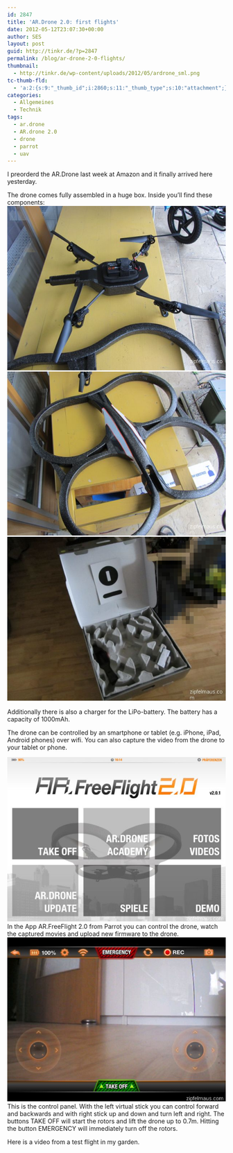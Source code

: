 ```yaml
---
id: 2847
title: 'AR.Drone 2.0: first flights'
date: 2012-05-12T23:07:30+00:00
author: SES
layout: post
guid: http://tinkr.de/?p=2847
permalink: /blog/ar-drone-2-0-flights/
thumbnail:
  - http://tinkr.de/wp-content/uploads/2012/05/ardrone_sml.png
tc-thumb-fld:
  - 'a:2:{s:9:"_thumb_id";i:2860;s:11:"_thumb_type";s:10:"attachment";}'
categories:
  - Allgemeines
  - Technik
tags:
  - ar.drone
  - AR.drone 2.0
  - drone
  - parrot
  - uav
---
```

I preorderd the AR.Drone last week at Amazon and it finally arrived here yesterday.

The drone comes fully assembled in a huge box. Inside you&#8217;ll find these components:
<img loading="lazy" src="/assets/2012/05/ardrone_03.jpg" alt="" title="AR.Drone 2.0 - rotors with electronics"    />
<img loading="lazy" src="/assets/2012/05/ardrone_02.jpg" alt="" title="AR.Drone 2.0 - hull"    />
<img loading="lazy" src="/assets/2012/05/ardrone_01.jpg" alt="" title="AR.Drone 2.0 - box"    />

Additionally there is also a charger for the LiPo-battery. The battery has a capacity of 1000mAh.

The drone can be controlled by an smartphone or tablet (e.g. iPhone, iPad, Android phones) over wifi. You can also capture the video from the drone to your tablet or phone.

<img loading="lazy" src="/assets/2012/05/ardrone_ipad_01.jpg" alt="" title="App: AR.FreeFlight 2.0"    />
In the App AR.FreeFlight 2.0 from Parrot you can control the drone, watch the captured movies and upload new firmware to the drone.

<img loading="lazy" src="/assets/2012/05/ardrone_ipad_02.jpg" alt="" title="App: AR.FreeFlight 2.0 - front camera"    />
This is the control panel. With the left virtual stick you can control forward and backwards and with right stick up and down and turn left and right. The buttons TAKE OFF will start the rotors and lift the drone up to 0.7m. Hitting the button EMERGENCY will immediately turn off the rotors.

Here is a video from a test flight in my garden.
